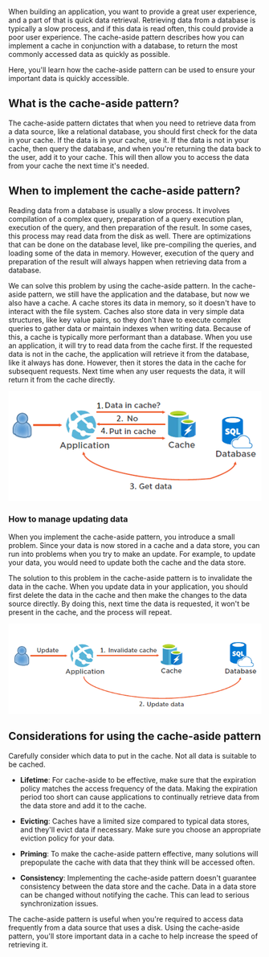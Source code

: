 When building an application, you want to provide a great user experience, and a part of that is quick data retrieval. Retrieving data from a database is typically a slow process, and if this data is read often, this could provide a poor user experience. The cache-aside pattern describes how you can implement a cache in conjunction with a database, to return the most commonly accessed data as quickly as possible.

Here, you'll learn how the cache-aside pattern can be used to ensure your important data is quickly accessible.

## What is the cache-aside pattern?

The cache-aside pattern dictates that when you need to retrieve data from a data source, like a relational database, you should first check for the data in your cache. If the data is in your cache, use it. If the data is not in your cache, then query the database, and when you're returning the data back to the user, add it to your cache. This will then allow you to access the data from your cache the next time it's needed.

## When to implement the cache-aside pattern?

Reading data from a database is usually a slow process. It involves compilation of a complex query, preparation of a query execution plan, execution of the query, and then preparation of the result. In some cases, this process may read data from the disk as well. There are optimizations that can be done on the database level, like pre-compiling the queries, and loading some of the data in memory. However, execution of the query and preparation of the result will always happen when retrieving data from a database.

We can solve this problem by using the cache-aside pattern. In the cache-aside pattern, we still have the application and the database, but now we also have a cache. A cache stores its data in memory, so it doesn't have to interact with the file system. Caches also store data in very simple data structures, like key value pairs, so they don't have to execute complex queries to gather data or maintain indexes when writing data. Because of this, a cache is typically more performant than a database. When you use an application, it will try to read data from the cache first. If the requested data is not in the cache, the application will retrieve it from the database, like it always has done. However, then it stores the data in the cache for subsequent requests. Next time when any user requests the data, it will return it from the cache directly.

![Diagram of loading data to cache](../media/8-cache-aside-set-cache.png)

### How to manage updating data

When you implement the cache-aside pattern, you introduce a small problem. Since your data is now stored in a cache and a data store, you can run into problems when you try to make an update. For example, to update your data, you would need to update both the cache and the data store.

The solution to this problem in the cache-aside pattern is to invalidate the data in the cache. When you update data in your application, you should first delete the data in the cache and then make the changes to the data source directly. By doing this, next time the data is requested, it won't be present in the cache, and the process will repeat. 

![Diagram of invalidating cached data](../media/8-cache-aside-invalidate.png)

## Considerations for using the cache-aside pattern

Carefully consider which data to put in the cache. Not all data is suitable to be cached.

- **Lifetime**: For cache-aside to be effective, make sure that the expiration policy matches the access frequency of the data. Making the expiration period too short can cause applications to continually retrieve data from the data store and add it to the cache.

- **Evicting**: Caches have a limited size compared to typical data stores, and they'll evict data if necessary. Make sure you choose an appropriate eviction policy for your data.

- **Priming**: To make the cache-aside pattern effective, many solutions will prepopulate the cache with data that they think will be accessed often.

- **Consistency**: Implementing the cache-aside pattern doesn't guarantee consistency between the data store and the cache. Data in a data store can be changed without notifying the cache. This can lead to serious synchronization issues.

The cache-aside pattern is useful when you're required to access data frequently from a data source that uses a disk. Using the cache-aside pattern, you'll store important data in a cache to help increase the speed of retrieving it. 
